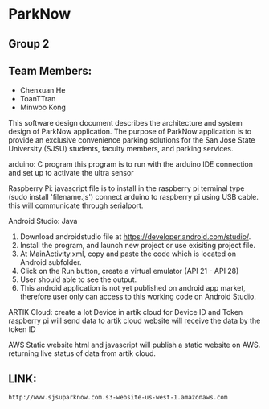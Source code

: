 # ParkNow
## Group 2
## Team Members:
 - Chenxuan He
 - ToanTTran
 - Minwoo Kong

This software design document describes the architecture and system design of ParkNow application. The purpose of ParkNow application is to provide an exclusive convenience parking solutions for the San Jose State University (SJSU) students, faculty members, and parking services. 

arduino: C program
this program is to run with the arduino IDE 
connection and set up to activate the ultra sensor

Raspberry Pi: javascript file is to install in the raspberry pi terminal
type (sudo install 'filename.js')
connect arduino to raspberry pi using USB cable.
this will communicate through serialport.

Android Studio: Java
1. Download androidstudio file at https://developer.android.com/studio/.
2. Install the program, and launch new project or use exisiting project file. 
3. At MainActivity.xml, copy and paste the code which is located on Android subfolder. 
4. Click on the Run button, create a virtual emulator (API 21 - API 28) 
5. User should able to see the output.
6. This android application is not yet published on android app market, therefore user only can access to this working code on Android Studio.


ARTIK Cloud:
create a Iot Device in artik cloud for Device ID and Token
raspberry pi will send data to artik cloud 
website will receive the data by the token ID

AWS Static website
html and javascript will publish a static website on AWS.
returning live status of data from artik cloud.
## LINK: 
```
http://www.sjsuparknow.com.s3-website-us-west-1.amazonaws.com
```
